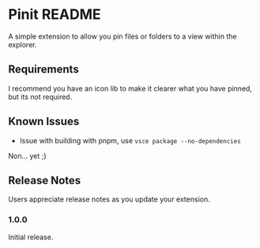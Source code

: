 # Pinit README


A simple extension to allow you pin files or folders to a view within the explorer.

## Requirements

I recommend you have an icon lib to make it clearer what you have pinned, but its not required.

## Known Issues

- Issue with building with pnpm, use `vsce package --no-dependencies`

Non... yet ;)

## Release Notes

Users appreciate release notes as you update your extension.

### 1.0.0

Initial release.
